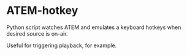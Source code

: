 # ATEM-hotkey
Python script watches ATEM and emulates a keyboard hotkeys when desired source is on-air.

Useful for triggering playback, for example.

